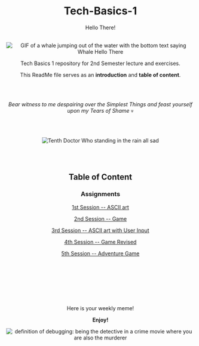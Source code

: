 <div align="center">

# Tech-Basics-1

Hello There!
<br/><br/>

![GIF of a whale jumping out of the water with the bottom text saying Whale Hello There](https://images.squarespace-cdn.com/content/v1/5ab33976f93fd4919af14208/1585256017194-GTNFAX7JLE3S8YSEHHMQ/giphy.gif)

Tech Basics 1 repository for 2nd Semester lecture and exercises.

This ReadMe file serves as an **introduction** and **table of content**.


<br/><br/>

_Bear witness to me despairing over the Simplest Things and feast yourself upon my Tears of Shame_ :skull:

<br/><br/>

![Tenth Doctor Who standing in the rain all sad](https://media0.giphy.com/media/v1.Y2lkPTc5MGI3NjExZ3BkbndpaTZtbnR1Z3Y0a3UxNG0yOGwxcTMxeDF2djFjbGFmYjNnNSZlcD12MV9pbnRlcm5hbF9naWZfYnlfaWQmY3Q9Zw/Jq7y34Hgfy01y/giphy.gif)

<br/><br/>

## Table of Content

### Assignments

[1st Session -- ASCII art](https://github.com/CrvptiK/Tech-Basics-1/blob/main/assignments/week1/ascii.py)

[2nd Session -- Game](https://github.com/CrvptiK/Tech-Basics-1/blob/main/assignments/week2/game.py)

[3rd Session -- ASCII art with User Input](https://github.com/CrvptiK/Tech-Basics-1/blob/main/assignments/week3/ascii_art2.py)

[4th Session -- Game Revised](https://github.com/CrvptiK/Tech-Basics-1/blob/main/assignments/week4/game_revised.py)

[5th Session -- Adventure Game](https://github.com/CrvptiK/Tech-Basics-1/blob/main/assignments/week5/adventure_game.py)

<br/><br/>
<br/><br/>
<br/><br/>

Here is your weekly meme!

**Enjoy!** 

![definition of debugging: being the detective in a crime movie where you are also the murderer](https://i.pinimg.com/736x/e8/52/9b/e8529b61056b64e9b576ffa00ca28a54.jpg)
